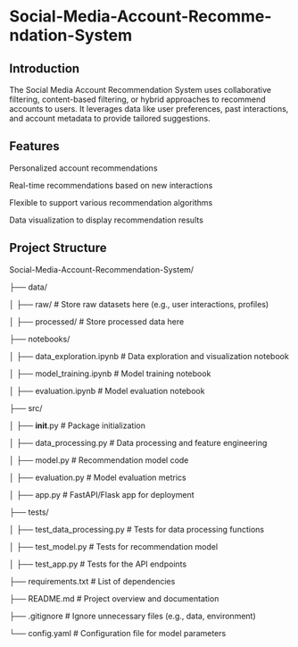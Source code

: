 # Social-Media-Account-Recomme-ndation-System

## Introduction
The Social Media Account Recommendation System uses collaborative filtering, content-based filtering, or hybrid approaches to recommend accounts to users. It leverages data like user preferences, past interactions, and account metadata to provide tailored suggestions.

## Features
Personalized account recommendations

Real-time recommendations based on new interactions

Flexible to support various recommendation algorithms

Data visualization to display recommendation results


## Project Structure
Social-Media-Account-Recommendation-System/

├── data/

│   ├── raw/                        # Store raw datasets here (e.g., user interactions, profiles)

│   ├── processed/                  # Store processed data here

├── notebooks/

│   ├── data_exploration.ipynb      # Data exploration and visualization notebook

│   ├── model_training.ipynb        # Model training notebook

│   ├── evaluation.ipynb            # Model evaluation notebook

├── src/

│   ├── __init__.py                 # Package initialization

│   ├── data_processing.py          # Data processing and feature engineering

│   ├── model.py                    # Recommendation model code

│   ├── evaluation.py               # Model evaluation metrics

│   ├── app.py                      # FastAPI/Flask app for deployment

├── tests/

│   ├── test_data_processing.py     # Tests for data processing functions

│   ├── test_model.py               # Tests for recommendation model

│   ├── test_app.py                 # Tests for the API endpoints

├── requirements.txt                # List of dependencies

├── README.md                       # Project overview and documentation

├── .gitignore                      # Ignore unnecessary files (e.g., data, environment)

└── config.yaml                     # Configuration file for model parameters
